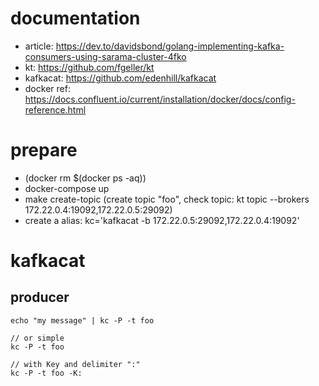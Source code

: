 # documentation

- article: https://dev.to/davidsbond/golang-implementing-kafka-consumers-using-sarama-cluster-4fko
- kt: https://github.com/fgeller/kt
- kafkacat: https://github.com/edenhill/kafkacat
- docker ref: https://docs.confluent.io/current/installation/docker/docs/config-reference.html

# prepare

- (docker rm $(docker ps -aq)) 
- docker-compose up
- make create-topic (create topic "foo", check topic: kt topic --brokers 172.22.0.4:19092,172.22.0.5:29092)
- create a alias: kc='kafkacat -b 172.22.0.5:29092,172.22.0.4:19092'

# kafkacat

## producer

```
echo "my message" | kc -P -t foo

// or simple
kc -P -t foo

// with Key and delimiter ":"
kc -P -t foo -K:
```
